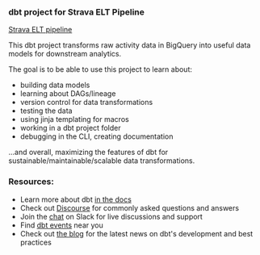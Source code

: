 ### dbt project for Strava ELT Pipeline

[Strava ELT pipeline](https://github.com/jairus-m/StravaETLPipeline)

This dbt project transforms raw activity data in BigQuery into useful data models for downstream analytics. 

The goal is to be able to use this project to learn about:
- building data models
- learning about DAGs/lineage
- version control for data transformations
- testing the data
- using jinja templating for macros
- working in a dbt project folder
- debugging in the CLI, creating documentation

...and overall, maximizing the features of dbt for sustainable/maintainable/scalable data transformations.

### Resources:
- Learn more about dbt [in the docs](https://docs.getdbt.com/docs/introduction)
- Check out [Discourse](https://discourse.getdbt.com/) for commonly asked questions and answers
- Join the [chat](https://community.getdbt.com/) on Slack for live discussions and support
- Find [dbt events](https://events.getdbt.com) near you
- Check out [the blog](https://blog.getdbt.com/) for the latest news on dbt's development and best practices
